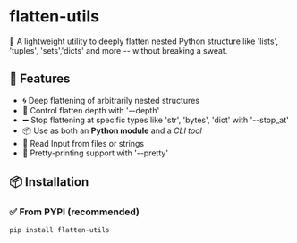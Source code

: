 

# flatten-utils

🔧 A lightweight utility to deeply flatten nested Python structure like 'lists', 'tuples', 'sets','dicts' and more -- without breaking a sweat.

## 🚀 Features 

- 🌀 Deep flattening of arbitrarily nested structures
- 🔂 Control flatten depth with '--depth'
- ➖ Stop flattening at specific types like 'str', 'bytes', 'dict' with '--stop_at'
- 📦 Use as both an **Python module** and a *CLI tool*
- 📁 Read Input from files or strings
- 🎨 Pretty-printing support with '--pretty'


## 📦 Installation

### ✅ From PYPI (recommended)

```bash
pip install flatten-utils



